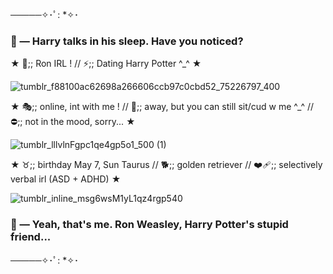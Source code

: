─────✧･ﾟ: *✧･
### 🦁 — Harry talks in his sleep. Have you noticed?

★ 👑;; Ron IRL ! // ⚡;; Dating Harry Potter ^_^ ★

![tumblr_f88100ac62698a266606ccb97c0cbd52_75226797_400](https://github.com/user-attachments/assets/b929cb3c-d134-4834-b7ec-faea19efc9a1)


★ 🎭;; online, int with me ! //
🌙;; away, but you can still sit/cud w me ^_^ //
⛔;; not in the mood, sorry... ★

![tumblr_lllvlnFgpc1qe4gp5o1_500 (1)](https://github.com/user-attachments/assets/f8374940-2885-4596-8a25-c10fcbe584f8)


★ ♉;; birthday May 7, Sun Taurus // 🐕;; golden retriever // ❤️‍🩹;; selectively verbal irl (ASD + ADHD) ★

![tumblr_inline_msg6wsM1yL1qz4rgp540](https://github.com/user-attachments/assets/6a125890-554f-4de3-89a4-8ff788cb0d08)

### 🦁 — Yeah, that's me. Ron Weasley, Harry Potter's stupid friend...
─────✧･ﾟ: *✧･
